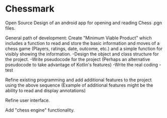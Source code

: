# Chessmark
Open Source Design of an android app for opening and reading Chess .pgn files.

General path of development:
Create "Minimum Viable Product" which includes a function to read and store the basic information and moves of a chess game (Players, ratings, date, outcome, etc.) and a simple function for visibly showing the information.
-Design the object and class structure for the project.
-Write pseudocode for the project (Perhaps an alternative pseudocode to take advantage of Kotlin's features)
-Write the real coding
-test

Refine existing programming and add additional features to the project using the above sequence (Example of additional features might be the ability to read and display annotations)

Refine user interface.

Add "chess engine" functionality.

